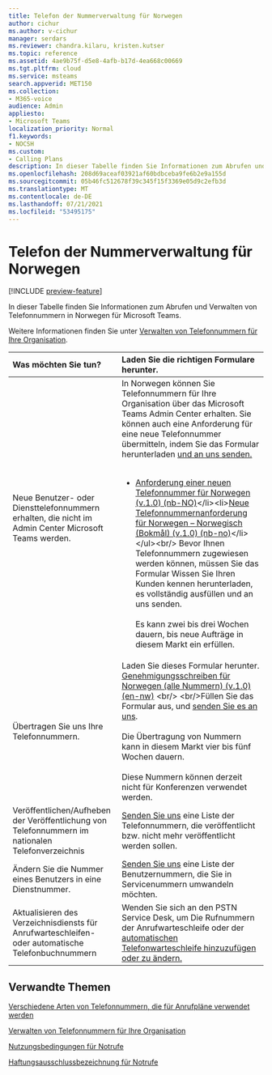 ```yaml
---
title: Telefon der Nummerverwaltung für Norwegen
author: cichur
ms.author: v-cichur
manager: serdars
ms.reviewer: chandra.kilaru, kristen.kutser
ms.topic: reference
ms.assetid: 4ae9b75f-d5e8-4afb-b17d-4ea668c00669
ms.tgt.pltfrm: cloud
ms.service: msteams
search.appverid: MET150
ms.collection:
- M365-voice
audience: Admin
appliesto:
- Microsoft Teams
localization_priority: Normal
f1.keywords:
- NOCSH
ms.custom:
- Calling Plans
description: In dieser Tabelle finden Sie Informationen zum Abrufen und Verwalten von Telefonnummern in Norwegen für Microsoft Teams.
ms.openlocfilehash: 208d69aceaf03921af60bdbceba9fe6b2e9a155d
ms.sourcegitcommit: 05b46fc512678f39c345f15f3369e05d9c2efb3d
ms.translationtype: MT
ms.contentlocale: de-DE
ms.lasthandoff: 07/21/2021
ms.locfileid: "53495175"
---
```

# <a name="phone-number-management-for-norway"></a>Telefon der Nummerverwaltung für Norwegen

[!INCLUDE [preview-feature](../includes/preview-feature.md)]

In dieser Tabelle finden Sie Informationen zum Abrufen und Verwalten von Telefonnummern in Norwegen für Microsoft Teams.
  
Weitere Informationen finden Sie unter [Verwalten von Telefonnummern für Ihre Organisation](manage-phone-numbers-for-your-organization.md).
  
|**Was möchten Sie tun?**|**Laden Sie die richtigen Formulare herunter.**|
|:-----|:-----|
|Neue Benutzer- oder Diensttelefonnummern erhalten, die nicht im Admin Center Microsoft Teams werden.<br/> |In Norwegen können Sie Telefonnummern für Ihre Organisation über das Microsoft Teams Admin Center erhalten. Sie können auch eine Anforderung für eine neue Telefonnummer übermitteln, indem Sie das Formular herunterladen [und an uns senden.](mailto:ptneu@microsoft.com)<br/><br/><ul><li>[Anforderung einer neuen Telefonnummer für Norwegen (v.1.0) (nb-NO)](https://download.microsoft.com/download/3/9/a/39adb4f0-74b8-424d-8830-2a116b576bee/know-your-customer-for-norway-(v.1.0)-(nb-NO).pdf)</li><li>[Neue Telefonnummernanforderung für Norwegen – Norwegisch (Bokmål) (v.1.0) (nb-no)](https://github.com/MicrosoftDocs/OfficeDocs-SkypeForBusiness/blob/live/Teams/downloads/new-number-request-forms/new-phone-number-request-for-the-united-states-(v.5.0)-(en-us).pdf?raw=true)</li></ul><br/> Bevor Ihnen Telefonnummern zugewiesen werden können, müssen Sie das Formular Wissen Sie Ihren Kunden kennen herunterladen, es vollständig ausfüllen und an uns senden. <br/><br/>Es kann zwei bis drei Wochen dauern, bis neue Aufträge in diesem Markt ein erfüllen.  |
|Übertragen Sie uns Ihre Telefonnummern.<br/> | Laden Sie dieses Formular herunter. <br/>[Genehmigungsschreiben für Norwegen (alle Nummern) (v.1.0) (en-nw)](https://download.microsoft.com/download/a/6/8/a68d6c80-daf5-4d40-ba6e-d0f99db1041b/letter-of-authorization-(loa)-for-finland-(all-numbers)-(v1.0)-(en-fi).pdf) <br/> <br/>Füllen Sie das Formular aus, und [senden Sie es an uns](mailto:ptneu@microsoft.com). <br/><br/>Die Übertragung von Nummern kann in diesem Markt vier bis fünf Wochen dauern.<br/><br/> Diese Nummern können derzeit nicht für Konferenzen verwendet werden.  |
|Veröffentlichen/Aufheben der Veröffentlichung von Telefonnummern im nationalen Telefonverzeichnis  <br/> |[Senden Sie uns](mailto:ptneu@microsoft.com) eine Liste der Telefonnummern, die veröffentlicht bzw. nicht mehr veröffentlicht werden sollen. <br/> |
|Ändern Sie die Nummer eines Benutzers in eine Dienstnummer.  <br/> |[Senden Sie uns](mailto:ptneu@microsoft.com) eine Liste der Benutzernummern, die Sie in Servicenummern umwandeln möchten. <br/> |
|Aktualisieren des Verzeichnisdiensts für Anrufwarteschleifen- oder automatische Telefonbuchnummern|Wenden Sie sich an den PSTN Service Desk, um Die Rufnummern der Anrufwarteschleife oder der [automatischen Telefonwarteschleife hinzuzufügen oder zu ändern.](contact-pstn-service-desk.md) |
   
## <a name="related-topics"></a>Verwandte Themen

[Verschiedene Arten von Telefonnummern, die für Anrufpläne verwendet werden](../different-kinds-of-phone-numbers-used-for-calling-plans.md)

[Verwalten von Telefonnummern für Ihre Organisation](manage-phone-numbers-for-your-organization.md)

[Nutzungsbedingungen für Notrufe](../emergency-calling-terms-and-conditions.md)
  
[Haftungsausschlussbezeichnung für Notrufe](https://download.microsoft.com/download/a/8/0/a807c43d-2177-4fe0-8732-86b3784ae6e5/emergency-calling-label-(en-us)-(v.1.0).zip)

